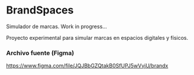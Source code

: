 # BrandSpaces
Simulador de marcas. Work in progress...

Proyecto experimental para simular marcas en espacios digitales y físicos.

### Archivo fuente (Figma)
https://www.figma.com/file/JQJBbGZQtakB0SfUPJ5wVvjU/brandx
